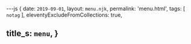 ---js
{
  date:      `2019-09-01`,
  layout:    `menu.njk`,
  permalink: 'menu.html',
  tags:      [ `notag` ],
  eleventyExcludeFromCollections: true,

  title_s:    `menu`,
}
---
